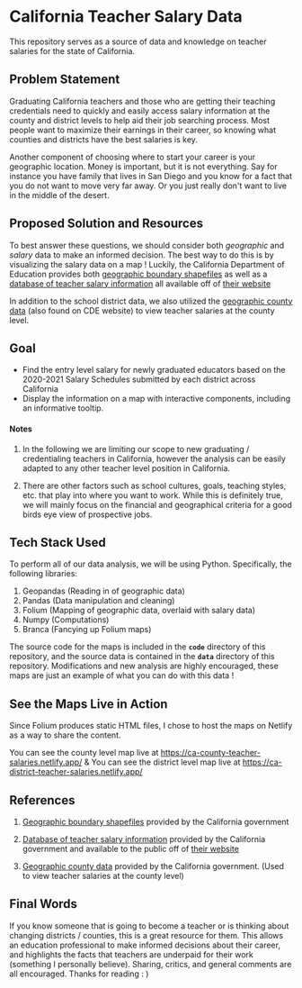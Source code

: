 # California Teacher Salary Data

This repository serves as a source of data and knowledge on teacher salaries for the state of California. 


## Problem Statement

Graduating California teachers and those who are getting their teaching credentials need to quickly and easily access  salary information at the county and district levels to help aid their job searching process. Most people want to maximize their earnings in their career, so knowing what counties and districts have the best salaries is key. 

Another component of choosing where to start your career is your geographic location. Money is important, but it is not everything. Say for instance you have family that lives in San Diego and you know for a fact that you do not want to move very far away. Or you just really don't want to live in the middle of the desert.

## Proposed Solution and Resources

To best answer these questions, we should consider both *geographic* and *salary* data to make an informed decision. The best way to do this is by visualizing the salary data on a map ! Luckily, the California Department of Education provides both [geographic boundary shapefiles](https://gis.data.ca.gov/datasets/CDEGIS::california-school-district-areas-2020-21/explore) as well as a [database of teacher salary information](https://www.cde.ca.gov/ds/fd/cs/) all available off of [their website](https://www.cde.ca.gov/)

In addition to the school district data, we also utilized the [geographic county data](https://gis.data.ca.gov/datasets/8713ced9b78a4abb97dc130a691a8695/explore) (also found on CDE website) to view teacher salaries at the county level.


## Goal

* Find the entry level salary for newly graduated educators based on the 2020-2021 Salary Schedules submitted by each district across California
* Display the information on a map with interactive components, including an informative tooltip.

#### Notes

1. In the following we are limiting our scope to new graduating / credentialing teachers in California, however the analysis can be easily adapted to any other teacher level position in California.


2. There are other factors such as school cultures, goals, teaching styles, etc. that play into where you want to work. While this is definitely true, we will mainly focus on the financial and geographical criteria for a good birds eye view of prospective jobs.

## Tech Stack Used

To perform all of our data analysis, we will be using Python. Specifically, the following libraries:

1. Geopandas (Reading in of geographic data)
2. Pandas (Data manipulation and cleaning)
3. Folium (Mapping of geographic data, overlaid with salary data)
4. Numpy (Computations)
5. Branca (Fancying up Folium maps)

The source code for the maps is included in the **`code`** directory of this repository, and the source data is contained in the **`data`** directory of this repository. Modifications and new analysis are highly encouraged, these maps are just an example of what you can do with this data ! 

## See the Maps Live in Action

Since Folium produces static HTML files, I chose to host the maps on Netlify as a way to share the content. 

You can see the county level map live at https://ca-county-teacher-salaries.netlify.app/
&
You can see the district level map live at https://ca-district-teacher-salaries.netlify.app/

## References
1. [Geographic boundary shapefiles](https://gis.data.ca.gov/datasets/CDEGIS::california-school-district-areas-2020-21/explore) provided by the California government
2. [Database of teacher salary information](https://www.cde.ca.gov/ds/fd/cs/) provided by the California government and available to the public off of [their website](https://www.cde.ca.gov/)

3. [Geographic county data](https://gis.data.ca.gov/datasets/8713ced9b78a4abb97dc130a691a8695/explore) provided by the California government. (Used to view teacher salaries at the county level)

## Final Words
If you know someone that is going to become a teacher or is thinking about changing districts / counties, this is a great resource for them. This allows an education professional to make informed decisions about their career, and highlights the facts that teachers are underpaid for their work (something I personally believe). Sharing, critics, and general comments are all encouraged. Thanks for reading : )
